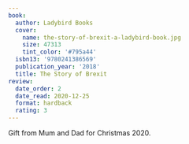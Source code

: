 ```yaml
---
book:
  author: Ladybird Books
  cover:
    name: the-story-of-brexit-a-ladybird-book.jpg
    size: 47313
    tint_color: '#795a44'
  isbn13: '9780241386569'
  publication_year: '2018'
  title: The Story of Brexit
review:
  date_order: 2
  date_read: 2020-12-25
  format: hardback
  rating: 3
---
```


Gift from Mum and Dad for Christmas 2020.